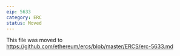 ```yaml
---
eip: 5633
category: ERC
status: Moved
---
```


This file was moved to https://github.com/ethereum/ercs/blob/master/ERCS/erc-5633.md
